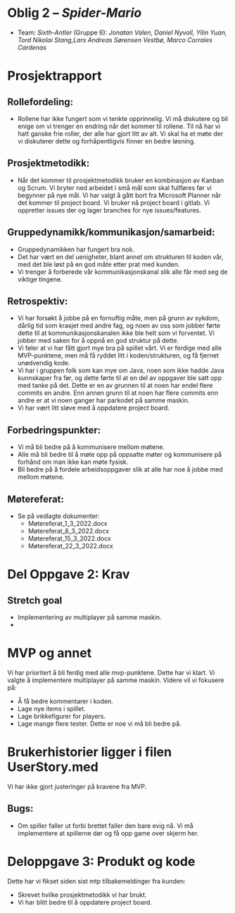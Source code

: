 # Oblig 2 – *Spider-Mario*

* Team: *Sixth-Antler* (Gruppe 6): *Jonatan Valen, Daniel Nyvoll, Yilin Yuan, Tord Nikolai Stang,Lars Andreas Sørensen Vestbø, Marco Corrales Cardenas*

# Prosjektrapport

## Rollefordeling:
- Rollene har ikke fungert som vi tenkte opprinnelig. Vi må diskutere og bli enige om vi trenger en endring når det kommer til rollene. Til nå har vi hatt ganske frie roller, der alle har gjort litt av alt. Vi skal ha et møte der vi diskuterer dette og forhåpentligvis finner en bedre løsning.

## Prosjektmetodikk:
- Når det kommer til prosjektmetodikk bruker en kombinasjon av Kanban og Scrum. Vi bryter ned arbeidet i små mål som skal fullføres før vi begynner på nye mål. Vi har valgt å gått bort fra Microsoft Planner når det kommer til project board. Vi bruker nå project board i gitlab. Vi oppretter issues der og lager branches for nye issues/features.

## Gruppedynamikk/kommunikasjon/samarbeid:
- Gruppedynamikken har fungert bra nok.
- Det har vært en del uenigheter, blant annet om strukturen til koden vår,  med det ble løst på en god måte etter prat med kunden. 
- Vi trenger å forberede vår kommunikasjonskanal slik alle får med seg de viktige tingene.

## Retrospektiv:
- Vi har forsøkt å jobbe på en fornuftig måte, men på grunn av sykdom, dårlig tid som krasjet med andre fag, og noen av oss som jobber førte dette til at kommunikasjonskanalen ikke ble helt som vi forventet. Vi jobber med saken for å oppnå en god struktur på dette.
- Vi føler at vi har fått gjort mye bra på spillet vårt. Vi er ferdige med alle MVP-punktene, men må få ryddet litt i koden/strukturen, og få fjernet unødvendig kode. 
- Vi har i gruppen folk som kan mye om Java, noen som ikke hadde Java kunnskaper fra før, og dette førte til at en del av oppgaver ble satt opp med tanke på det. Dette er en av grunnen til at noen har endel flere commits en andre. Enn annen grunn til at noen har flere commits enn andre er at vi noen ganger har parkodet på samme maskin. 
- Vi har vært litt sløve med å oppdatere project board.

## Forbedringspunkter:
- Vi må bli bedre på å kommunisere mellom møtene.
- Alle må bli bedre til å møte opp på oppsatte møter og kommunisere på forhånd om man ikke kan møte fysisk.
- Bli bedre på å fordele arbeidsoppgaver slik at alle har noe å jobbe med mellom møtene.

## Møtereferat:
- Se på vedlagte dokumenter:
    - Møtereferat_1_3_2022.docx
    - Møtereferat_8_3_2022.docx
    - Møtereferat_15_3_2022.docx
    - Møtereferat_22_3_2022.docx



# Del Oppgave 2: Krav

## Stretch goal
- Implementering av multiplayer på samme maskin.
- 
# MVP og annet


Vi har prioritert å bli ferdig med alle mvp-punktene. Dette har vi klart. Vi valgte å implementere multiplayer på samme maskin. Videre vil vi fokusere på:

- Å få bedre kommentarer i koden.
- Lage nye items i spillet.
- Lage brikkefigurer for players. 
- Lage mange flere tester. Dette er noe vi må bli bedre på. 

# Brukerhistorier ligger i filen UserStory.med
Vi har ikke gjort justeringer på kravene fra MVP. 

## Bugs:
- Om spiller faller ut forbi brettet faller den bare evig nå. Vi må implementere at spillerne dør og få opp game over skjerm her.

# Deloppgave 3: Produkt og kode
Dette har vi fikset siden sist mtp tilbakemeldinger fra kunden:
- Skrevet hvilke prosjektmetodikk vi har brukt. 
- Vi har blitt bedre til å oppdatere project board. 

